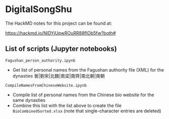 # DigitalSongShu

The HackMD notes for this project can be found at:

https://hackmd.io/NlDYjUpwROuRR88fIOb5fw?both#

## List of scripts (Jupyter notebooks)
<code>Fagushan_person_authority.ipynb</code>
  - Get list of personal names from the Fagushan authority file (XML) for the dynasties 晉|劉宋|北魏|南梁|南齊|南北朝|南朝
  
<code>CompileNamesFromChineseWebsite.ipynb</code>
  - Compile list of personal names from the Chinese bio website for the same dynasties
  - Combine this list with the list above to create the file <code>BioCombinedSorted.xlsx</code> (note that single-character entries are deleted)
